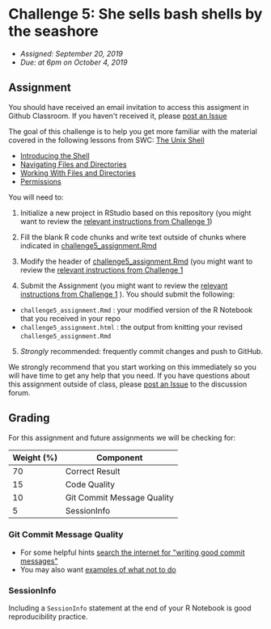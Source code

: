 # Challenge 5: She sells bash shells by the seashore
- *Assigned: September 20, 2019*
- *Due: at 6pm on October 4, 2019*

## Assignment
You should have received an email invitation to access this assigment in Github Classroom.  If you haven't received it, please [post an Issue](https://github.com/IBIEM/community/issues)

The goal of this challenge is to help you get more familiar with the material covered in the following lessons from SWC: [The Unix Shell](http://swcarpentry.github.io/shell-novice/)

- [Introducing the Shell](http://swcarpentry.github.io/shell-novice/01-intro/index.html)
- [Navigating Files and Directories](http://swcarpentry.github.io/shell-novice/02-filedir/index.html)
- [Working With Files and Directories](http://swcarpentry.github.io/shell-novice/03-create/index.html)
- [Permissions](http://swcarpentry.github.io/shell-extras/04-permissions/)

You will need to:

1. Initialize a new project in RStudio based on this repository (you might want to review the [relevant instructions from Challenge 1](https://github.com/IBIEM/challenge_1/blob/master/README.Rmd#initialize-a-new-project))

2. Fill the blank R code chunks and write text outside of chunks where indicated in [challenge5_assignment.Rmd](challenge5_assignment.Rmd)

3. Modify the header of [challenge5_assignment.Rmd](challenge5_assignment.Rmd) (you might want to review the [relevant instructions from Challenge 1](https://github.com/IBIEM/challenge_1/blob/master/README.Rmd#modify-the-header)

4. Submit the Assignment (you might want to review the [relevant instructions from Challenge 1](https://github.com/IBIEM/challenge_1/blob/master/README.Rmd#submitting-the-assignment) ).  You should submit the following:
  - `challenge5_assignment.Rmd` : your modified version of the R Notebook that you received in your repo
  - `challenge5_assignment.html` : the output from knitting your revised `challenge5_assignment.Rmd`

5. *Strongly* recommended: frequently commit changes and push to GitHub.

We strongly recommend that you start working on this immediately so you will have time to get any help that you need.  If you have questions about this assignment outside of class, please [post an Issue](https://github.com/IBIEM/community/issues) to the discussion forum.


## Grading
For this assignment and future assignments we will be checking for:

| Weight (%) | Component                  |
|------------|----------------------------|
|         70 | Correct Result             |
|         15 | Code Quality               |
|         10 | Git Commit Message Quality |
|          5 | SessionInfo                |


### Git Commit Message Quality
  - For some helpful hints [search the internet for "writing good commit messages"](https://duckduckgo.com/?q=writing+good+commit+messages)
  - You may also want [examples of what not to do](https://xkcd.com/1296/)

### SessionInfo
Including a `SessionInfo` statement at the end of your R Notebook is good reproducibility practice.

